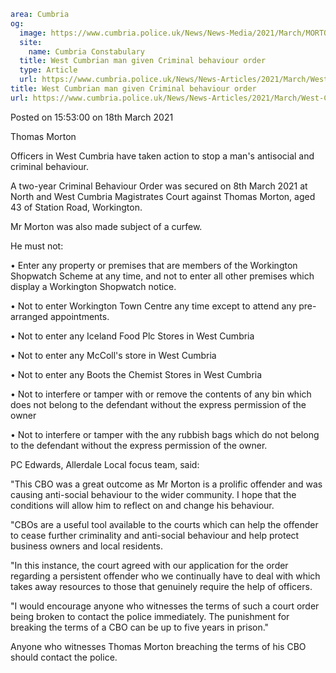 ```yaml
area: Cumbria
og:
  image: https://www.cumbria.police.uk/News/News-Media/2021/March/MORTON-THOMAS-EDWARD-26-06-1977jpg.jpg
  site:
    name: Cumbria Constabulary
  title: West Cumbrian man given Criminal behaviour order
  type: Article
  url: https://www.cumbria.police.uk/News/News-Articles/2021/March/West-Cumbrian-man-given-Criminal-behaviour-order.aspx
title: West Cumbrian man given Criminal behaviour order
url: https://www.cumbria.police.uk/News/News-Articles/2021/March/West-Cumbrian-man-given-Criminal-behaviour-order.aspx
```

Posted on 15:53:00 on 18th March 2021

Thomas Morton

Officers in West Cumbria have taken action to stop a man's antisocial and criminal behaviour.

A two-year Criminal Behaviour Order was secured on 8th March 2021 at North and West Cumbria Magistrates Court against Thomas Morton, aged 43 of Station Road, Workington.

Mr Morton was also made subject of a curfew.

He must not:

 • Enter any property or premises that are members of the Workington Shopwatch Scheme at any time, and not to enter all other premises which display a Workington Shopwatch notice.

• Not to enter Workington Town Centre any time except to attend any pre-arranged appointments.

• Not to enter any Iceland Food Plc Stores in West Cumbria

• Not to enter any McColl's store in West Cumbria

• Not to enter any Boots the Chemist Stores in West Cumbria

• Not to interfere or tamper with or remove the contents of any bin which does not belong to the defendant without the express permission of the owner

• Not to interfere or tamper with the any rubbish bags which do not belong to the defendant without the express permission of the owner.

PC Edwards, Allerdale Local focus team, said:

"This CBO was a great outcome as Mr Morton is a prolific offender and was causing anti-social behaviour to the wider community. I hope that the conditions will allow him to reflect on and change his behaviour.

"CBOs are a useful tool available to the courts which can help the offender to cease further criminality and anti-social behaviour and help protect business owners and local residents.

"In this instance, the court agreed with our application for the order regarding a persistent offender who we continually have to deal with which takes away resources to those that genuinely require the help of officers.

"I would encourage anyone who witnesses the terms of such a court order being broken to contact the police immediately. The punishment for breaking the terms of a CBO can be up to five years in prison."

Anyone who witnesses Thomas Morton breaching the terms of his CBO should contact the police.
